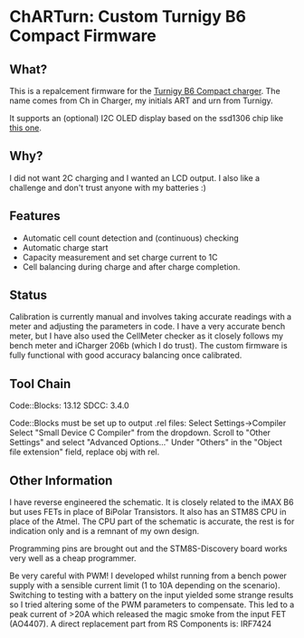 # ChARTurn: Custom Turnigy B6 Compact Firmware

## What?
This is a repalcement firmware for the [Turnigy B6 Compact charger](http://goo.gl/uX2E8J).
The name comes from Ch in Charger, my initials ART and urn from Turnigy.

It supports an (optional) I2C OLED display based on the ssd1306 chip like [this one](http://goo.gl/ApJXRa).

## Why?
I did not want 2C charging and I wanted an LCD output. 
I also like a challenge and don't trust anyone with my batteries :)

## Features
 - Automatic cell count detection and (continuous) checking
 - Automatic charge start
 - Capacity measurement and set charge current to 1C
 - Cell balancing during charge and after charge completion.

## Status
Calibration is currently manual and involves taking accurate readings with a meter and adjusting the parameters in code. 
I have a very accurate bench meter, but I have also used the CellMeter checker as it closely follows my bench meter and iCharger 206b (which I do trust).
The custom firmware is fully functional with good accuracy balancing once calibrated.

## Tool Chain
Code::Blocks: 13.12 
SDCC: 3.4.0

Code::Blocks must be set up to output .rel files:
Select Settings->Compiler
Select "Small Device C Compiler" from the dropdown.
Scroll to "Other Settings" and select "Advanced Options..."
Under "Others" in the "Object file extension" field, replace obj with rel.

## Other Information
I have reverse engineered the schematic. It is closely related to the iMAX B6 but uses FETs in place of BiPolar Transistors. 
It also has an STM8S CPU in place of the Atmel. 
The CPU part of the schematic is accurate, the rest is for indication only and is a remnant of my own design.

Programming pins are brought out and the STM8S-Discovery board works very well as a cheap programmer.

Be very careful with PWM! 
I developed whilst running from a bench power supply with a sensible current limit (1 to 10A depending on the scenario).
Switching to testing with a battery on the input yielded some strange results so I tried altering some of the PWM parameters to compensate. 
This led to a peak current of >20A which released the magic smoke from the input FET (AO4407).
A direct replacement part from RS Components is: IRF7424
